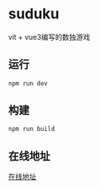 # suduku

vit + vue3编写的数独游戏

## 运行
```bash
npm run dev
```

## 构建
```bash
npm run build
```

## 在线地址
[在线地址](https://sudoku.blog1997.com)